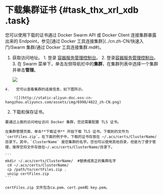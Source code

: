 # 下载集群证书 {#task_thx_xrl_xdb .task}

您可以使用下载的证书通过 Docker Swarm API 或 Docker Client 连接集群暴露出来的 Endpoint，参见[通过 Docker 工具连接集群](../cn.zh-CN/快速入门/Swarm 集群/通过 Docker 工具连接集群.md#)。

1.   获取访问地址。 
    1.   登录 [容器服务管理控制台](https://cs.console.aliyun.com/)。 
    2.   登录[容器服务管理控制台](https://partners-intl.console.aliyun.com/#/cs)。 
    3.   在 Swarm 菜单下，单击左侧导航栏中的**集群**，在集群列表中选择一个集群并单击**管理**。 

        ![](http://static-aliyun-doc.oss-cn-hangzhou.aliyuncs.com/assets/img/6998/4821_zh-CN.png)

    4.   您可以查看集群的连接信息，如下图所示。 

        ![](http://static-aliyun-doc.oss-cn-hangzhou.aliyuncs.com/assets/img/6998/4822_zh-CN.png)

2.   下载和保存证书。 

    要通过上面的访问地址访问 Docker 集群，您还需要配置 TLS 证书。

    在集群管理页面，单击**下载证书** 开始下载 TLS 证书。下载到的文件为 `certFiles.zip`。在下面的例子中，下载的证书存放在 ~/.acs/certs/ClusterName/ 目录下。其中，`ClusterName` 是您集群的名字。您也可以使用其他目录，但是为了便于管理，推荐您将文件存放在~/.acs/certs/ClusterName/目录下。

    ```
    mkdir ~/.acs/certs/ClusterName/  #替换成真正的集群名字
     cd ~/.acs/certs/ClusterName/
     cp /path/to/certFiles.zip .
     unzip certFiles.zip
    ```

    certFiles.zip 文件包含ca.pem、cert.pem和 key.pem。


